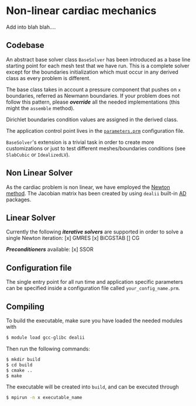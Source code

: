 # Non-linear cardiac mechanics

Add into blah blah....

## Codebase
An abstract base solver class `BaseSolver` has been introduced as a base line starting point for each mesh test that we have run.
This is a complete solver except for the boundaries initialization which must occur in any derived class as every problem is different.

The base class takes in account a pressure component that pushes on `x` boundaries, referred as Newmann boundaries.
If your problem does not follow this pattern, please ***override*** all the needed implementations (this might the `assemble` method).

Dirichlet boundaries condition values are assigned in the derived class.

The application control point lives in the [`parameters.prm`](https://www.dealii.org/current/doxygen/deal.II/classParameterHandler.html) configuration file.

`BaseSolver`'s extension is a trivial task in order to create more customizations or just to test different meshes/boundaries conditions (see `SlabCubic` or `IdealizedLV`).

## Non Linear Solver
As the cardiac problem is non linear, we have employed the [Newton method](https://en.wikipedia.org/wiki/Newton%27s_method).
The Jacobian matrix has been created by using `dealii` built-in [AD](https://www.dealii.org/current/doxygen/deal.II/group__auto__symb__diff.html) packages. 

## Linear Solver
Currently the following ***iterative solvers*** are supported in order to solve a single Newton iteration:
[x] GMRES
[x] BiCGSTAB
[] CG

***Preconditioners*** available:
[x] SSOR

## Configuration file
The single entry point for all run time and application specific parameters can be specified inside a configuration file called `your_config_name.prm`.

## Compiling
To build the executable, make sure you have loaded the needed modules with
```bash
$ module load gcc-glibc dealii
```
Then run the following commands:
```bash
$ mkdir build
$ cd build
$ cmake ..
$ make
```
The executable will be created into `build`, and can be executed through
```bash
$ mpirun -n x executable_name
```
